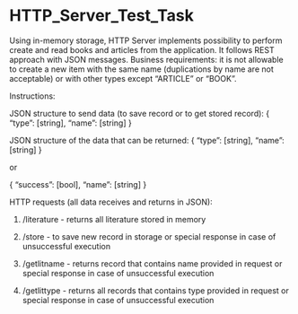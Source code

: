 # HTTP_Server_Test_Task

Using in-memory storage, HTTP Server implements possibility to perform create and read books and articles from the application. It follows REST approach with JSON messages. Business requirements: it is not allowable to create a new item with the same name (duplications by name are not acceptable) or with other types except “ARTICLE” or “BOOK”.

Instructions:

JSON structure to send data (to save record or to get stored record):
{
  “type”: [string],
  “name”: [string]
}

JSON structure of the data that can be returned:
{
  “type”: [string],
  “name”: [string]
}

or

{
  “success”: [bool],
  “name”:    [string]
}

HTTP requests (all data receives and returns in JSON):

1. /literature   - returns all literature stored in memory

2. /store        - to save new record in storage or special response in case of unsuccessful execution

3. /getlitname   - returns record that contains name provided in request or special response in case of unsuccessful execution

4. /getlittype   - returns all records that contains type provided in request or special response in case of unsuccessful execution

